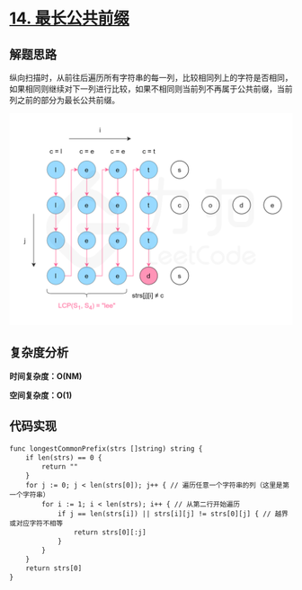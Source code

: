 # [14. 最长公共前缀](https://leetcode-cn.com/problems/longest-common-prefix/)

## 解题思路

纵向扫描时，从前往后遍历所有字符串的每一列，比较相同列上的字符是否相同，如果相同则继续对下一列进行比较，如果不相同则当前列不再属于公共前缀，当前列之前的部分为最长公共前缀。

![fig2](images/14_fig2.png)

## 复杂度分析

**时间复杂度：O(NM)**

**空间复杂度：O(1)** 

## 代码实现

```golang
func longestCommonPrefix(strs []string) string {
	if len(strs) == 0 {
		return ""
	}
	for j := 0; j < len(strs[0]); j++ { // 遍历任意一个字符串的列（这里是第一个字符串）
		for i := 1; i < len(strs); i++ { // 从第二行开始遍历
			if j == len(strs[i]) || strs[i][j] != strs[0][j] { // 越界或对应字符不相等
				return strs[0][:j]
			}
		}
	}
	return strs[0]
}
```